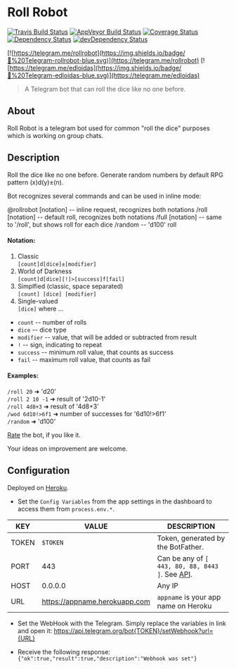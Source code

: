 Roll Robot
==========

[![Travis Build Status](https://img.shields.io/travis/edloidas/rollrobot.svg?label=linux%20build)](https://travis-ci.org/edloidas/rollrobot)
[![AppVeyor Build Status](https://img.shields.io/appveyor/ci/edloidas/rollrobot.svg?label=windows%20build)](https://ci.appveyor.com/project/edloidas/rollrobot)
[![Coverage Status](https://coveralls.io/repos/github/edloidas/rollrobot/badge.svg?branch=master)](https://coveralls.io/github/edloidas/rollrobot?branch=master)
[![Dependency Status](https://david-dm.org/edloidas/rollrobot.svg)](https://david-dm.org/edloidas/rollrobot)
[![devDependency Status](https://david-dm.org/edloidas/rollrobot/dev-status.svg)](https://david-dm.org/edloidas/rollrobot#info=devDependencies)

[![https://telegram.me/rollrobot](https://img.shields.io/badge/💬%20Telegram-rollrobot-blue.svg)](https://telegram.me/rollrobot)
[![https://telegram.me/edloidas](https://img.shields.io/badge/💬%20Telegram-edloidas-blue.svg)](https://telegram.me/edloidas)

> A Telegram bot that can roll the dice like no one before.

## About ##

Roll Robot is a telegram bot used for common "roll the dice" purposes which is working on group chats.

## Description ##

Roll the dice like no one before. Generate random numbers by default RPG pattern (x)d(y)±(n).

Bot recognizes several commands and can be used in inline mode:

@rollrobot [notation] -- inline request, recognizes both notations
/roll [notation] -- default roll, recognizes both notations
/full [notation] -- same to '/roll', but shows roll for each dice
/random -- 'd100' roll

#### Notation: ####
1. Classic<br/>
    `[count]d[dice]±[modifier]`
2. World of Darkness<br/>
    `[count]d[dice][!]>[success]f[fail]`
3. Simplfied (classic, space separated)<br/>
    `[count] [dice] [modifier]`
4. Single-valued<br/>
    `[dice]`
where ...
  * `count` -- number of rolls
  * `dice` -- dice type
  * `modifier` -- value, that will be added or subtracted from result
  * `!` -- sign, indicating to repeat
  * `success` -- minimum roll value, that counts as success
  * `fail` -- maximum roll value, that counts as fail

#### Examples: ####
`/roll 20` ➜ 'd20'<br/>
`/roll 2 10 -1` ➜ result of '2d10-1'<br/>
`/roll 4d8+3` ➜ result of '4d8+3'<br/>
`/wod 6d10!>6f1` ➜ number of successes for '6d10!>6f1'<br/>
`/random` ➜ 'd100'

[Rate](https://telegram.me/storebot?start=rollrobot) the bot, if you like it.

Your ideas on improvement are welcome.

## Configuration ##

Deployed on [Heroku](https://heroku.com).

* Set the `Config Variables` from the app settings in the dashboard to access them from `process.env.*`.

| KEY   | VALUE     | DESCRIPTION |
| ----- | --------- | ----------- |
| TOKEN | `$TOKEN`  | Token, generated by the BotFather. |
| PORT  | 443       | Can be any of `[ 443, 80, 88, 8443 ]`. See [API](https://core.telegram.org/bots/api#setwebhook). |
| HOST  | 0.0.0.0   | Any IP |
| URL   | https://appname.herokuapp.com | `appname` is your app name on Heroku |

* Set the WebHook with the Telegram. Simply replace the variables in link and open it: https://api.telegram.org/bot{TOKEN}/setWebhook?url={URL}

* Receive the following response: `{"ok":true,"result":true,"description":"Webhook was set"}`
